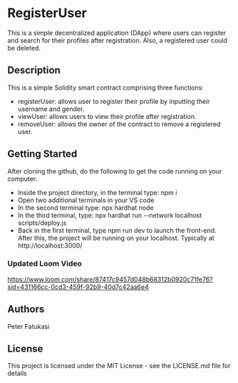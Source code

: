  
# RegisterUser
This is a simple decentralized application (DApp) where users can register and search for their profiles after registration. Also, a registered user could be deleted.

## Description
This is a simple Solidity smart contract comprising three functions: 
- registerUser: allows user to register their profile by inputting their username and gender.
- viewUser: allows users to view their profile after registration.
- removeUser: allows the owner of the contract to remove a registered user.

## Getting Started
After cloning the github, do the following to get the code running on your computer.

- Inside the project directory, in the terminal type: npm i
- Open two additional terminals in your VS code
- In the second terminal type: npx hardhat node
- In the third terminal, type: npx hardhat run --network localhost scripts/deploy.js 
- Back in the first terminal, type npm run dev to launch the front-end. After this, the project will be running on your localhost. Typically at http://localhost:3000/

### Updated Loom Video
https://www.loom.com/share/87417c9457d048b68312b0920c71fe76?sid=431166cc-0cd3-459f-92b9-40d7c42aa6e4

## Authors
Peter Fatukasi

## License
This project is licensed under the MIT License - see the LICENSE.md file for details
